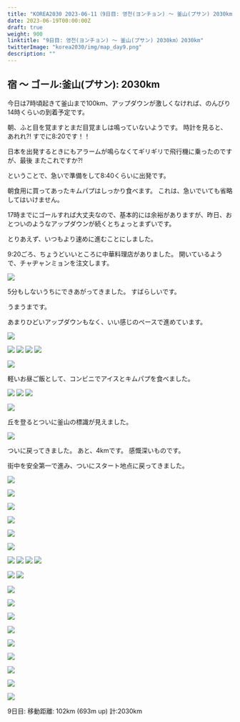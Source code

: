 ```yaml
---
title: "KOREA2030 2023-06-11（9日目: 영천(ヨンチョン) ～ 釜山(プサン) 2030km）"
date: 2023-06-19T00:00:00Z
draft: true
weight: 900
linktitle: "9日目: 영천(ヨンチョン) ～ 釜山(プサン) 2030km）2030km"
twitterImage: "korea2030/img/map_day9.png"
description: ""
---
```

## 宿 ～ ゴール:釜山(プサン): 2030km

今日は7時頃起きて釜山まで100km、アップダウンが激しくなければ、のんびり14時くらいの到着予定です。

朝、ふと目を覚ますとまだ目覚ましは鳴っていないようです。
時計を見ると、あれれ?!
すでに8:20です！！

日本を出発するときにもアラームが鳴らなくてギリギリで飛行機に乗ったのですが、最後
またこれですか?!

ということで、急いで準備をして8:40くらいに出発です。

朝食用に買ってあったキムパプはしっかり食べます。
これは、急いでいても省略してはいけません。

17時までにゴールすれば大丈夫なので、基本的には余裕がありますが、昨日、おとついのようなアップダウンが続くとちょっとまずいです。

とりあえず、いつもより速めに進むことにしました。

9:20ごろ、ちょうどいいところに中華料理店がありました。
開いているようで、チャヂャンミョンを注文します。

![](../img/IMG_1943.JPG)


5分もしないうちにできあがってきました。
すばらしいです。

うまうまです。



あまりひどいアップダウンもなく、いい感じのペースで進めています。

![](../img/IMG_1944.JPG)


![](../img/IMG_1951.JPG)
![](../img/IMG_1952.JPG)
![](../img/IMG_1953.JPG)
![](../img/IMG_1956.JPG)

![](../img/IMG_1958.JPG)






軽いお昼ご飯として、コンビニでアイスとキムパプを食べました。

![](../img/IMG_1959.JPG)
![](../img/IMG_1960.JPG)
![](../img/IMG_1961.JPG)

![](../img/IMG_1963.JPG)



丘を登るとついに釜山の標識が見えました。

![](../img/IMG_1967.JPG)

ついに戻ってきました。
あと、4kmです。
感慨深いものです。

街中を安全第一で進み、ついにスタート地点に戻ってきました。

![](../img/IMG_0067.JPG)

![](../img/IMG_0070.JPG)

![](../img/IMG_0073.JPG)

![](../img/IMG_1968.JPG)

![](../img/IMG_1969.JPG)

![](../img/IMG_1970.JPG)

![](../img/IMG_1971.JPG)
![](../img/IMG_1972.JPG)
![](../img/IMG_1973.JPG)
![](../img/IMG_1974.JPG)

![](../img/IMG_1976.JPG)
![](../img/IMG_1986.JPG)

![](../img/IMG_1990.JPG)

![](../img/IMG_1998.JPG)

![](../img/IMG_1999.JPG)

![](../img/IMG_0079.JPG)

![](../img/IMG_2024.JPG)

![](../img/IMG_2028.JPG)

![](../img/IMG_2046.JPG)

![](../img/IMG_2108.JPG)

















![](../img/map_day9.png)

9日目: 移動距離: 102km (693m up) 計:2030km
